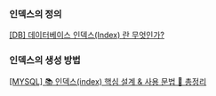 ### 인덱스의 정의

[[DB] 데이터베이스 인덱스(Index) 란 무엇인가?](https://coding-factory.tistory.com/746)

### 인덱스의 생성 방법

[[MYSQL] 📚 인덱스(index) 핵심 설계 & 사용 문법 💯 총정리](<https://inpa.tistory.com/entry/MYSQL-%F0%9F%93%9A-%EC%9D%B8%EB%8D%B1%EC%8A%A4index-%ED%95%B5%EC%8B%AC-%EC%84%A4%EA%B3%84-%EC%82%AC%EC%9A%A9-%EB%AC%B8%EB%B2%95-%F0%9F%92%AF-%EC%B4%9D%EC%A0%95%EB%A6%AC#%ED%81%B4%EB%9F%AC%EC%8A%A4%ED%84%B0_%EC%9D%B8%EB%8D%B1%EC%8A%A4%EB%A5%BC_%EC%9D%B4%EC%9A%A9%ED%95%9C_%EB%8D%B0%EC%9D%B4%ED%84%B0_%EC%A1%B0%ED%9A%8C_(%EB%8B%A8%EC%9D%BC)>)
